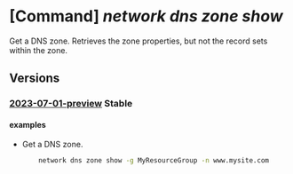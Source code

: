 # [Command] _network dns zone show_

Get a DNS zone. Retrieves the zone properties, but not the record sets within the zone.

## Versions

### [2023-07-01-preview](/Resources/mgmt-plane/L3N1YnNjcmlwdGlvbnMve30vcmVzb3VyY2Vncm91cHMve30vcHJvdmlkZXJzL21pY3Jvc29mdC5uZXR3b3JrL2Ruc3pvbmVzL3t9/2023-07-01-preview.xml) **Stable**

<!-- mgmt-plane /subscriptions/{}/resourcegroups/{}/providers/microsoft.network/dnszones/{} 2023-07-01-preview -->

#### examples

- Get a DNS zone.
    ```bash
        network dns zone show -g MyResourceGroup -n www.mysite.com
    ```
